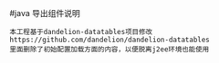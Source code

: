 #java 导出组件说明

    本工程基于dandelion-datatables项目修改 https://github.com/dandelion/dandelion-datatables
    里面删除了初始配置加载方面的内容，以便脱离j2ee环境也能使用
